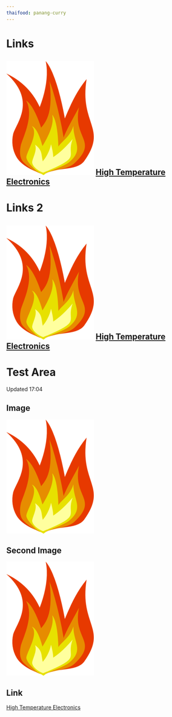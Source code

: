```yaml
---
thaifood: panang-curry
---
```


# Links
## ![fire](/images/fire.png) [High Temperature Electronics](https://bob-mayo.gitbook.io/high-temperature-electronics/) 

# Links 2
## <img src="/images/fire.png"> [High Temperature Electronics](https://bob-mayo.gitbook.io/high-temperature-electronics/) 

# Test Area

Updated 17:04

## Image
![fire](/images/fire.png)

## Second Image
<img src="/images/fire.png">

## Link
[High Temperature Electronics](https://bob-mayo.gitbook.io/high-temperature-electronics/) 

